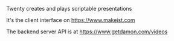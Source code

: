 Twenty creates and plays scriptable presentations

It's the client interface on https://www.makeist.com

The backend server API is at https://www.getdamon.com/videos
